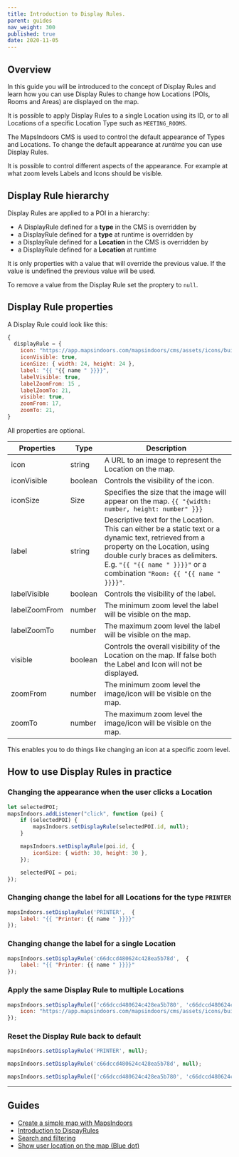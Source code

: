 ```yaml
---
title: Introduction to Display Rules.
parent: guides
nav_weight: 300
published: true
date: 2020-11-05
---
```


## Overview

In this guide you will be introduced to the concept of Display Rules and learn how you can use Display Rules to change how Locations (POIs, Rooms and Areas) are displayed on the map.

It is possible to apply Display Rules to a single Location using its ID, or to all Locations of a specific Location Type such as `MEETING_ROOMS`.

The MapsIndoors CMS is used to control the default appearance of Types and Locations. To change the default appearance at _runtime_ you can use Display Rules.

It is possible to control different aspects of the appearance. For example at what zoom levels Labels and Icons should be visible.

## Display Rule hierarchy

Display Rules are applied to a POI in a hierarchy:

- A DisplayRule defined for a **type** in the CMS is overridden by
- a DisplayRule defined for a **type** at runtime is overridden by
- a DisplayRule defined for a **Location** in the CMS is overridden by
- a DisplayRule defined for a **Location** at runtime

It is only properties with a value that will override the previous value. If the value is undefined the previous value will be used.  

To remove a value from the Display Rule set the proptery to `null`.

## Display Rule properties

A Display Rule could look like this:

```javascript
{
  displayRule = {
    icon: "https://app.mapsindoors.com/mapsindoors/cms/assets/icons/building-icons/cafe.png",
    iconVisible: true,
    iconSize: { width: 24, height: 24 },
    label: "{{ "{{ name " }}}}",
    labelVisible: true,
    labelZoomFrom: 15 ,
    labelZoomTo: 21,
    visible: true,
    zoomFrom: 17,
    zoomTo: 21,
}
```

All properties are optional.

| Properties    | Type    | Description                                                                                                                                                                                                                                 |
| ------------- | ------- | ------------------------------------------------------------------------------------------------------------------------------------------------------------------------------------------------------------------------------------------- |
| icon          | string  | A URL to an image to represent the Location on the map.                                                                                                                                                                                          |
| iconVisible   | boolean | Controls the visibility of the icon.                                                                                                                                                                                                        |
| iconSize      | Size    | Specifies the size that the image will appear on the map. `{{ "{width: number, height: number" }}}`                                                                                                                                         |
| label         | string  | Descriptive text for the Location. This can either be a static text or a dynamic text, retrieved from a property on the Location, using double curly braces as delimiters. E.g. `"{{ "{{ name " }}}}"` or a combination `"Room: {{ "{{ name " }}}}"`. |
| labelVisible  | boolean | Controls the visibility of the label.                                                                                                                                                                                                       |
| labelZoomFrom | number  | The minimum zoom level the label will be visible on the map.                                                                                                                                                                                |
| labelZoomTo   | number  | The maximum zoom level the label will be visible on the map.                                                                                                                                                                                |
| visible       | boolean | Controls the overall visibility of the Location on the map. If false both the Label and Icon will not be displayed.                                                                                                                              |
| zoomFrom      | number  | The minimum zoom level the image/icon will be visible on the map.                                                                                                                                                                           |
| zoomTo        | number  | The maximum zoom level the image/icon will be visible on the map.                                                                                                                                                                           |

This enables you to do things like changing an icon at a specific zoom level.

## How to use Display Rules in practice

### Changing the appearance when the user clicks a Location

```javascript
let selectedPOI;
mapsIndoors.addListener("click", function (poi) {
    if (selectedPOI) {
        mapsIndoors.setDisplayRule(selectedPOI.id, null);
    }

    mapsIndoors.setDisplayRule(poi.id, {
        iconSize: { width: 30, height: 30 },
    });

    selectedPOI = poi;
});
```

### Changing change the label for all Locations for the type `PRINTER`

```javascript
mapsIndoors.setDisplayRule('PRINTER',  {
    label: "{{ "Printer: {{ name " }}}}"
});
```

### Changing change the label for a single Location

```javascript
mapsIndoors.setDisplayRule('c66dccd480624c428ea5b78d',  {
    label: "{{ "Printer: {{ name " }}}}"
});
```

### Apply the same Display Rule to multiple Locations

```javascript
mapsIndoors.setDisplayRule(['c66dccd480624c428ea5b780', 'c66dccd480624c428ea5b79c','c66dccd480624c428ea5b76a', ...], {
    icon: "https://app.mapsindoors.com/mapsindoors/cms/assets/icons/building-icons/printer.png"
});
```

### Reset the Display Rule back to default

```javascript
mapsIndoors.setDisplayRule('PRINTER', null);
```

```javascript
mapsIndoors.setDisplayRule('c66dccd480624c428ea5b78d', null);
```

```javascript
mapsIndoors.setDisplayRule(['c66dccd480624c428ea5b780', 'c66dccd480624c428ea5b79c','c66dccd480624c428ea5b76a', ...], null);
```

---

## Guides

- [Create a simple map with MapsIndoors](/guides/simple_map/)
- [Introduction to DispayRules](guides/display_rules_intro/)
- [Search and filtering](/guides/search_and_filtering/)
- [Show user location on the map (Blue dot)](/guides/show_users_position/)
